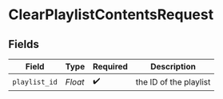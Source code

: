 # ClearPlaylistContentsRequest


## Fields

| Field                  | Type                   | Required               | Description            |
| ---------------------- | ---------------------- | ---------------------- | ---------------------- |
| `playlist_id`          | *Float*                | :heavy_check_mark:     | the ID of the playlist |